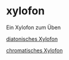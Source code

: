 # xylofon
Ein Xylofon zum Üben

<p><a href="/xylofon/Xylofon.html">diatonisches Xylofon</a></p>
<p><a href="/xylofon/Xylofon12.html">chromatisches Xylofon</a></p>
